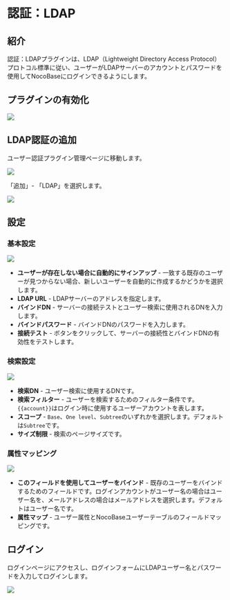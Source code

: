 # 認証：LDAP

<PluginInfo commercial="true" name="auth-ldap"></PluginInfo>

## 紹介

認証：LDAPプラグインは、LDAP（Lightweight Directory Access Protocol）プロトコル標準に従い、ユーザーがLDAPサーバーのアカウントとパスワードを使用してNocoBaseにログインできるようにします。

## プラグインの有効化

<img src="https://nocobase-docs.oss-cn-beijing.aliyuncs.com/202405101600789.png"/>

## LDAP認証の追加

ユーザー認証プラグイン管理ページに移動します。

<img src="https://nocobase-docs.oss-cn-beijing.aliyuncs.com/202405101601510.png"/>

「追加」- 「LDAP」を選択します。

<img src="https://nocobase-docs.oss-cn-beijing.aliyuncs.com/202405101602104.png"/>

## 設定

### 基本設定

<img src="https://nocobase-docs.oss-cn-beijing.aliyuncs.com/202405101605728.png"/>

- **ユーザーが存在しない場合に自動的にサインアップ** - 一致する既存のユーザーが見つからない場合、新しいユーザーを自動的に作成するかどうかを選択します。
- **LDAP URL** - LDAPサーバーのアドレスを指定します。
- **バインドDN** - サーバーの接続テストとユーザー検索に使用されるDNを入力します。
- **バインドパスワード** - バインドDNのパスワードを入力します。
- **接続テスト** - ボタンをクリックして、サーバーの接続性とバインドDNの有効性をテストします。

### 検索設定

<img src="https://nocobase-docs.oss-cn-beijing.aliyuncs.com/202405101609984.png"/>

- **検索DN** - ユーザー検索に使用するDNです。
- **検索フィルター** - ユーザーを検索するためのフィルター条件です。`{{account}}`はログイン時に使用するユーザーアカウントを表します。
- **スコープ** - `Base`、`One level`、`Subtree`のいずれかを選択します。デフォルトは`Subtree`です。
- **サイズ制限** - 検索のページサイズです。

### 属性マッピング

<img src="https://nocobase-docs.oss-cn-beijing.aliyuncs.com/202405101612814.png"/>

- **このフィールドを使用してユーザーをバインド** - 既存のユーザーをバインドするためのフィールドです。ログインアカウントがユーザー名の場合はユーザー名を、メールアドレスの場合はメールアドレスを選択します。デフォルトはユーザー名です。
- **属性マップ** - ユーザー属性とNocoBaseユーザーテーブルのフィールドマッピングです。

## ログイン

ログインページにアクセスし、ログインフォームにLDAPユーザー名とパスワードを入力してログインします。

<img src="https://nocobase-docs.oss-cn-beijing.aliyuncs.com/202405101614300.png"/>


